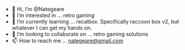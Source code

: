 - 👋 Hi, I’m @Nategeare
- 👀 I’m interested in ... retro gaming
- 🌱 I’m currently learning ... recalbox. Specifically raccoon box v2, but whatever I can get my hands on.
- 💞️ I’m looking to collaborate on ... retro gaming solutions
- 📫 How to reach me ... nategeare@gmail.com

<!---
Nategeare/Nategeare is a ✨ special ✨ repository because its `README.md` (this file) appears on your GitHub profile.
You can click the Preview link to take a look at your changes.
--->

